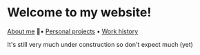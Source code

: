 <script type="text/javascript" async
  src="https://cdnjs.cloudflare.com/ajax/libs/mathjax/2.7.2/MathJax.js?config=TeX-MML-AM_CHTML">
</script>

# Welcome to my website!

[About me](about.md) • [Personal projects](projects.md) • [Work history](experience.md) 

It's still very much under construction so don't expect much (yet)